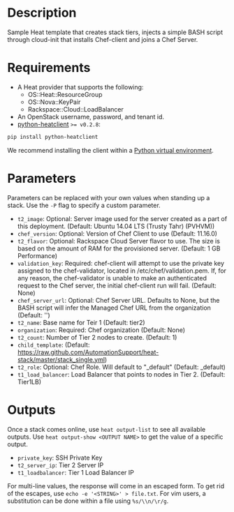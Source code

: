 Description
===========

Sample Heat template that creates stack tiers, injects a simple
BASH script through cloud-init that installs Chef-client and
joins a Chef Server.


Requirements
============
* A Heat provider that supports the following:
  * OS::Heat::ResourceGroup
  * OS::Nova::KeyPair
  * Rackspace::Cloud::LoadBalancer
* An OpenStack username, password, and tenant id.
* [python-heatclient](https://github.com/openstack/python-heatclient)
`>= v0.2.8`:

```bash
pip install python-heatclient
```

We recommend installing the client within a [Python virtual
environment](http://www.virtualenv.org/).

Parameters
==========
Parameters can be replaced with your own values when standing up a stack. Use
the `-P` flag to specify a custom parameter.

* `t2_image`: Optional: Server image used for the server created
as a part of this deployment.
 (Default: Ubuntu 14.04 LTS (Trusty Tahr) (PVHVM))
* `chef_version`: Optional: Version of Chef Client to use
 (Default: 11.16.0)
* `t2_flavor`: Optional: Rackspace Cloud Server flavor to use. The size is based on the
amount of RAM for the provisioned server.
 (Default: 1 GB Performance)
* `validation_key`: Required: chef-client will attempt to use the private key assigned to the
chef-validator, located in /etc/chef/validation.pem. If, for any reason,
the chef-validator is unable to make an authenticated request to the
Chef server, the initial chef-client run will fail.
 (Default: None)
* `chef_server_url`: Optional: Chef Server URL. Defaults to None, but the BASH script will
infer the Managed Chef URL from the organization
 (Default: '')
* `t2_name`: Base name for Teir 1 (Default: tier2)
* `organization`: Required: Chef organization
 (Default: None)
* `t2_count`: Number of Tier 2 nodes to create. (Default: 1)
* `child_template`: (Default: https://raw.github.com/AutomationSupport/heat-stack/master/stack_single.yml)
* `t2_role`: Optional: Chef Role. Will default to "_default"
 (Default: _default)
* `t1_load_balancer`: Load Balancer that points to nodes in Tier 2. (Default: Tier1LB)

Outputs
=======
Once a stack comes online, use `heat output-list` to see all available outputs.
Use `heat output-show <OUTPUT NAME>` to get the value of a specific output.

* `private_key`: SSH Private Key 
* `t2_server_ip`: Tier 2 Server IP 
* `t1_loadbalancer`: Tier 1 Load Balancer IP 

For multi-line values, the response will come in an escaped form. To get rid of
the escapes, use `echo -e '<STRING>' > file.txt`. For vim users, a substitution
can be done within a file using `%s/\\n/\r/g`.
